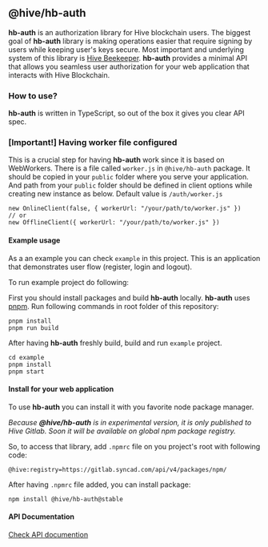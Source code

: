 ## @hive/hb-auth

**hb-auth** is an authorization library for Hive blockchain users. The biggest goal of **hb-auth** library is making operations easier that require signing by users while keeping user's keys secure. Most important and underlying system of this library is [Hive Beekeeper](https://gitlab.syncad.com/hive/hive/-/tree/develop/programs/beekeeper/beekeeper_wasm?ref_type=heads). **hb-auth** provides a minimal API that allows you seamless user authorization for your web application that interacts with Hive Blockchain.

### How to use?

**hb-auth** is written in TypeScript, so out of the box it gives you clear API spec. 

### [Important!] Having worker file configured

This is a crucial step for having **hb-auth** work since it is based on WebWorkers. There is a file called `worker.js` in `@hive/hb-auth` package. It should be copied in your `public` folder where you serve your application. And path from your `public` folder should be defined in client options while creating new instance as below. Default value is `/auth/worker.js`

```
new OnlineClient(false, { workerUrl: "/your/path/to/worker.js" })
// or
new OfflineClient({ workerUrl: "/your/path/to/worker.js" })
```

#### Example usage

As a an example you can check `example` in this project. This is an application that demonstrates user flow (register, login and logout).

To run example project do following:

First you should install packages and build **hb-auth** locally. **hb-auth** uses [pnpm](https://pnpm.io/). Run following commands in root folder of this repository:

```
pnpm install
pnpm run build
```

After having **hb-auth** freshly build, build and run `example` project.

```
cd example
pnpm install
pnpm start
```

#### Install for your web application

To use **hb-auth** you can install it with you favorite node package manager. 

*Because **@hive/hb-auth** is in experimental version, it is only published to Hive Gitlab. Soon it will be available on global npm package registry.*

So, to access that library, add `.npmrc` file on you project's root with following code:

`@hive:registry=https://gitlab.syncad.com/api/v4/packages/npm/`

After having `.npmrc` file added, you can install package:

`npm install @hive/hb-auth@stable`

#### API Documentation

[Check API documention](api.md)